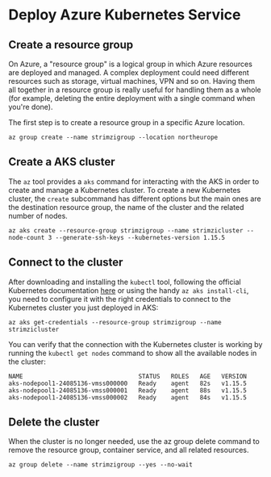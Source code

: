 # Deploy Azure Kubernetes Service

## Create a resource group

On Azure, a "resource group" is a logical group in which Azure resources are deployed and managed.
A complex deployment could need different resources such as storage, virtual machines, VPN and so on. 
Having them all together in a resource group is really useful for handling them as a whole (for example, deleting the entire deployment with a single command when you're done).

The first step is to create a resource group in a specific Azure location.

```shell
az group create --name strimzigroup --location northeurope
```

## Create a AKS cluster

The `az` tool provides a `aks` command for interacting with the AKS in order to create and manage a Kubernetes cluster.
To create a new Kubernetes cluster, the `create` subcommand has different options but the main ones are the destination resource group, the name of the cluster and the related number of nodes.

```shell
az aks create --resource-group strimzigroup --name strimzicluster --node-count 3 --generate-ssh-keys --kubernetes-version 1.15.5
```

## Connect to the cluster

After downloading and installing the `kubectl` tool, following the official Kubernetes documentation [here](https://kubernetes.io/docs/tasks/tools/install-kubectl/) or using the handy `az aks install-cli`, you need to configure it with the right credentials to connect to the Kubernetes cluster you just deployed in AKS:

```shell
az aks get-credentials --resource-group strimzigroup --name strimzicluster
```

You can verify that the connection with the Kubernetes cluster is working by running the `kubectl get nodes` command to show all the available nodes in the cluster:

```shell
NAME                                STATUS   ROLES   AGE   VERSION
aks-nodepool1-24085136-vmss000000   Ready    agent   82s   v1.15.5
aks-nodepool1-24085136-vmss000001   Ready    agent   88s   v1.15.5
aks-nodepool1-24085136-vmss000002   Ready    agent   84s   v1.15.5
```

## Delete the cluster

When the cluster is no longer needed, use the az group delete command to remove the resource group, container service, and all related resources.

```shell
az group delete --name strimzigroup --yes --no-wait
```